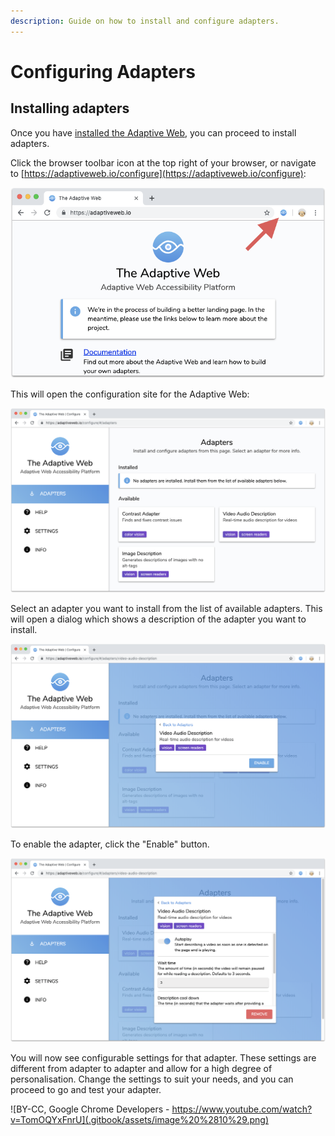 ```yaml
---
description: Guide on how to install and configure adapters.
---
```


# Configuring Adapters

## Installing adapters

Once you have [installed the Adaptive Web](installing-the-adaptive-web.md), you can proceed to install adapters.

Click the browser toolbar icon at the top right of your browser, or navigate to [https://adaptiveweb.io/configure](https://adaptiveweb.io/configure):

![](.gitbook/assets/image%20%2815%29.png)

This will open the configuration site for the Adaptive Web:

![](.gitbook/assets/image%20%286%29.png)

Select an adapter you want to install from the list of available adapters. This will open a dialog which shows a description of the adapter you want to install.

![](.gitbook/assets/image%20%288%29.png)

To enable the adapter, click the "Enable" button.

![](.gitbook/assets/image%20%281%29.png)

You will now see configurable settings for that adapter. These settings are different from adapter to adapter and allow for a high degree of personalisation. Change the settings to suit your needs, and you can proceed to go and test your adapter.

![BY-CC, Google Chrome Developers - https://www.youtube.com/watch?v=TomOQYxFnrU](.gitbook/assets/image%20%2810%29.png)

